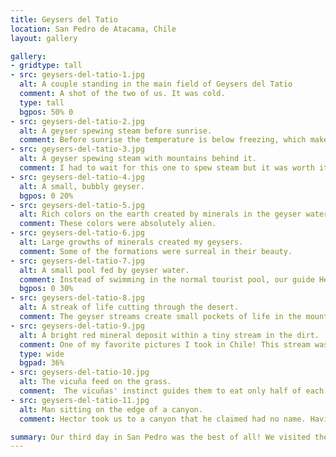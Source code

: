 ```yaml
---
title: Geysers del Tatio
location: San Pedro de Atacama, Chile
layout: gallery

gallery:
- gridtype: tall
- src: geysers-del-tatio-1.jpg
  alt: A couple standing in the main field of Geysers del Tatio
  comment: A shot of the two of us. It was cold.
  type: tall
  bgpos: 50% 0
- src: geysers-del-tatio-2.jpg
  alt: A geyser spewing steam before sunrise.
  comment: Before sunrise the temperature is below freezing, which makes for much more beautiful steam from the geysers.
- src: geysers-del-tatio-3.jpg
  alt: A geyser spewing steam with mountains behind it.
  comment: I had to wait for this one to spew steam but it was worth it.
- src: geysers-del-tatio-4.jpg
  alt: A small, bubbly geyser.
  bgpos: 0 20%
- src: geysers-del-tatio-5.jpg
  alt: Rich colors on the earth created by minerals in the geyser water.
  comment: These colors were absolutely alien.
- src: geysers-del-tatio-6.jpg
  alt: Large growths of minerals created my geysers.
  comment: Some of the formations were surreal in their beauty.
- src: geysers-del-tatio-7.jpg
  alt: A small pool fed by geyser water.
  comment: Instead of swimming in the normal tourist pool, our guide Hector took us to a remote spot that had a large stream of cold water also being fed by geyser water.
  bgpos: 0 30%
- src: geysers-del-tatio-8.jpg
  alt: A streak of life cutting through the desert.
  comment: The geyser streams create small pockets of life in the mountains.
- src: geysers-del-tatio-9.jpg
  alt: A bright red mineral deposit within a tiny stream in the dirt.
  comment: One of my favorite pictures I took in Chile! This stream was unbelievably vivid and alien-looking.
  type: wide
  bgpad: 36%
- src: geysers-del-tatio-10.jpg
  alt: The vicuña feed on the grass.
  comment:  The vicuñas' instinct guides them to eat only half of each plant, so that it can grow back and replentish their food supply sustainably.
- src: geysers-del-tatio-11.jpg
  alt: Man sitting on the edge of a canyon.
  comment: Hector took us to a canyon that he claimed had no name. Having lived in Arizona for 10 years he was fond of the Grand Canyon, and had named this canyon in its honor.

summary: Our third day in San Pedro was the best of all! We visited the Geysers del Tatio, an extremely active area of geysers high up in the mountains.
---
```

